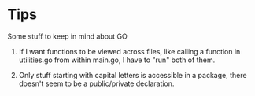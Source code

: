 # Tips
Some stuff to keep in mind about GO

1. If I want functions to be viewed across files, like calling a function in utilities.go from within main.go, I have to "run" both of them.

2. Only stuff starting with capital letters is accessible in a package, there doesn't seem to be a public/private declaration.

